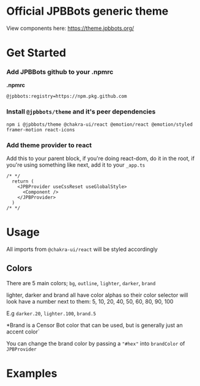 # Official JPBBots generic theme

View components here: https://theme.jpbbots.org/

# Get Started

### Add JPBBots github to your .npmrc

**.npmrc**
```
@jpbbots:registry=https://npm.pkg.github.com
```

### Install `@jpbbots/theme` and it's peer dependencies

```
npm i @jpbbots/theme @chakra-ui/react @emotion/react @emotion/styled framer-motion react-icons
```

### Add theme provider to react

Add this to your parent block, if you're doing react-dom, do it in the root, if you're using something like next, add it to your `_app.ts`

```tsx
/* */
  return (
    <JPBProvider useCssReset useGlobalStyle>
      <Component />
    </JPBProvider>
  )
/* */
```

# Usage

All imports from `@chakra-ui/react` will be styled accordingly

## Colors

There are 5 main colors; `bg`, `outline`, `lighter`, `darker`, `brand`

lighter, darker and brand all have color alphas so their color selector will look have a number next to them: 5, 10, 20, 40, 50, 60, 80, 90, 100

E.g `darker.20`, `lighter.100`, `brand.5`

*Brand is a Censor Bot color that can be used, but is generally just an accent color`

You can change the brand color by passing a `"#hex"` into `brandColor` of `JPBProvider`

# Examples

